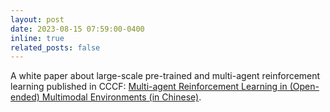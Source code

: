 ```yaml
---
layout: post
date: 2023-08-15 07:59:00-0400
inline: true
related_posts: false
---
```


A white paper about large-scale pre-trained and multi-agent reinforcement learning published in CCCF: [Multi-agent Reinforcement Learning in (Open-ended) Multimodal Environments (in Chinese)](https://dl.ccf.org.cn/article/articleDetail.html?type=xhtx_thesis&_ack=1&id=6605918436214784#10006-weixin-1-52626-6b3bffd01fdde4900130bc5a2751b6d1).


